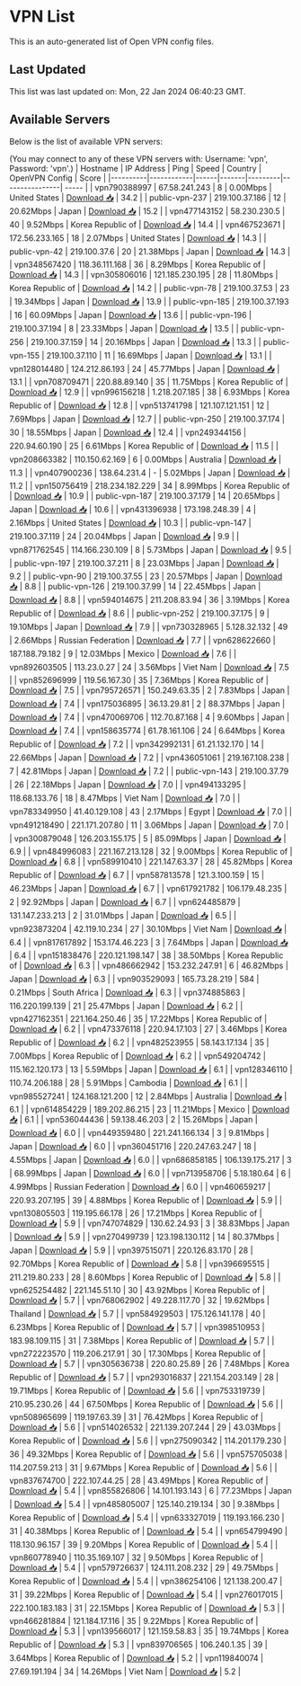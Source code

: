 # VPN List

This is an auto-generated list of Open VPN config files.

## Last Updated

This list was last updated on: Mon, 22 Jan 2024 06:40:23 GMT.

## Available Servers

Below is the list of available VPN servers:

(You may connect to any of these VPN servers with: Username: 'vpn', Password: 'vpn'.)
| Hostname | IP Address | Ping | Speed | Country | OpenVPN Config | Score |
|----------|------------|------|-------|---------|----------------| ----- |
| vpn790388997 | 67.58.241.243 | 8 | 0.00Mbps | United States | [Download 📥](./configs/server_0_US.ovpn) | 34.2 |
| public-vpn-237 | 219.100.37.186 | 12 | 20.62Mbps | Japan | [Download 📥](./configs/server_1_JP.ovpn) | 15.2 |
| vpn477143152 | 58.230.230.5 | 40 | 9.52Mbps | Korea Republic of | [Download 📥](./configs/server_2_KR.ovpn) | 14.4 |
| vpn467523671 | 172.56.233.165 | 18 | 2.07Mbps | United States | [Download 📥](./configs/server_3_US.ovpn) | 14.3 |
| public-vpn-42 | 219.100.37.6 | 20 | 21.38Mbps | Japan | [Download 📥](./configs/server_4_JP.ovpn) | 14.3 |
| vpn348567420 | 118.36.111.168 | 36 | 8.29Mbps | Korea Republic of | [Download 📥](./configs/server_5_KR.ovpn) | 14.3 |
| vpn305806016 | 121.185.230.195 | 28 | 11.80Mbps | Korea Republic of | [Download 📥](./configs/server_6_KR.ovpn) | 14.2 |
| public-vpn-78 | 219.100.37.53 | 23 | 19.34Mbps | Japan | [Download 📥](./configs/server_7_JP.ovpn) | 13.9 |
| public-vpn-185 | 219.100.37.193 | 16 | 60.09Mbps | Japan | [Download 📥](./configs/server_8_JP.ovpn) | 13.6 |
| public-vpn-196 | 219.100.37.194 | 8 | 23.33Mbps | Japan | [Download 📥](./configs/server_9_JP.ovpn) | 13.5 |
| public-vpn-256 | 219.100.37.159 | 14 | 20.16Mbps | Japan | [Download 📥](./configs/server_10_JP.ovpn) | 13.3 |
| public-vpn-155 | 219.100.37.110 | 11 | 16.69Mbps | Japan | [Download 📥](./configs/server_11_JP.ovpn) | 13.1 |
| vpn128014480 | 124.212.86.193 | 24 | 45.77Mbps | Japan | [Download 📥](./configs/server_12_JP.ovpn) | 13.1 |
| vpn708709471 | 220.88.89.140 | 35 | 11.75Mbps | Korea Republic of | [Download 📥](./configs/server_13_KR.ovpn) | 12.9 |
| vpn996156218 | 1.218.207.185 | 38 | 6.93Mbps | Korea Republic of | [Download 📥](./configs/server_14_KR.ovpn) | 12.8 |
| vpn513741798 | 121.107.121.151 | 12 | 7.69Mbps | Japan | [Download 📥](./configs/server_15_JP.ovpn) | 12.7 |
| public-vpn-250 | 219.100.37.174 | 30 | 18.55Mbps | Japan | [Download 📥](./configs/server_16_JP.ovpn) | 12.4 |
| vpn249344156 | 220.94.60.190 | 25 | 6.61Mbps | Korea Republic of | [Download 📥](./configs/server_17_KR.ovpn) | 11.5 |
| vpn208663382 | 110.150.62.169 | 6 | 0.00Mbps | Australia | [Download 📥](./configs/server_18_AU.ovpn) | 11.3 |
| vpn407900236 | 138.64.231.4 | - | 5.02Mbps | Japan | [Download 📥](./configs/server_19_JP.ovpn) | 11.2 |
| vpn150756419 | 218.234.182.229 | 34 | 8.99Mbps | Korea Republic of | [Download 📥](./configs/server_20_KR.ovpn) | 10.9 |
| public-vpn-187 | 219.100.37.179 | 14 | 20.65Mbps | Japan | [Download 📥](./configs/server_21_JP.ovpn) | 10.6 |
| vpn431396938 | 173.198.248.39 | 4 | 2.16Mbps | United States | [Download 📥](./configs/server_22_US.ovpn) | 10.3 |
| public-vpn-147 | 219.100.37.119 | 24 | 20.04Mbps | Japan | [Download 📥](./configs/server_23_JP.ovpn) | 9.9 |
| vpn871762545 | 114.166.230.109 | 8 | 5.73Mbps | Japan | [Download 📥](./configs/server_24_JP.ovpn) | 9.5 |
| public-vpn-197 | 219.100.37.211 | 8 | 23.03Mbps | Japan | [Download 📥](./configs/server_25_JP.ovpn) | 9.2 |
| public-vpn-90 | 219.100.37.55 | 23 | 20.57Mbps | Japan | [Download 📥](./configs/server_26_JP.ovpn) | 8.8 |
| public-vpn-126 | 219.100.37.99 | 14 | 22.45Mbps | Japan | [Download 📥](./configs/server_27_JP.ovpn) | 8.8 |
| vpn594014675 | 211.208.83.94 | 36 | 3.19Mbps | Korea Republic of | [Download 📥](./configs/server_28_KR.ovpn) | 8.6 |
| public-vpn-252 | 219.100.37.175 | 9 | 19.10Mbps | Japan | [Download 📥](./configs/server_29_JP.ovpn) | 7.9 |
| vpn730328965 | 5.128.32.132 | 49 | 2.66Mbps | Russian Federation | [Download 📥](./configs/server_30_RU.ovpn) | 7.7 |
| vpn628622660 | 187.188.79.182 | 9 | 12.03Mbps | Mexico | [Download 📥](./configs/server_31_MX.ovpn) | 7.6 |
| vpn892603505 | 113.23.0.27 | 24 | 3.56Mbps | Viet Nam | [Download 📥](./configs/server_32_VN.ovpn) | 7.5 |
| vpn852696999 | 119.56.167.30 | 35 | 7.36Mbps | Korea Republic of | [Download 📥](./configs/server_33_KR.ovpn) | 7.5 |
| vpn795726571 | 150.249.63.35 | 2 | 7.83Mbps | Japan | [Download 📥](./configs/server_34_JP.ovpn) | 7.4 |
| vpn175036895 | 36.13.29.81 | 2 | 88.37Mbps | Japan | [Download 📥](./configs/server_35_JP.ovpn) | 7.4 |
| vpn470069706 | 112.70.87.168 | 4 | 9.60Mbps | Japan | [Download 📥](./configs/server_36_JP.ovpn) | 7.4 |
| vpn158635774 | 61.78.161.106 | 24 | 6.64Mbps | Korea Republic of | [Download 📥](./configs/server_37_KR.ovpn) | 7.2 |
| vpn342992131 | 61.21.132.170 | 14 | 22.66Mbps | Japan | [Download 📥](./configs/server_38_JP.ovpn) | 7.2 |
| vpn436051061 | 219.167.108.238 | 7 | 42.81Mbps | Japan | [Download 📥](./configs/server_39_JP.ovpn) | 7.2 |
| public-vpn-143 | 219.100.37.79 | 26 | 22.18Mbps | Japan | [Download 📥](./configs/server_40_JP.ovpn) | 7.0 |
| vpn494133295 | 118.68.133.76 | 18 | 8.47Mbps | Viet Nam | [Download 📥](./configs/server_41_VN.ovpn) | 7.0 |
| vpn783349950 | 41.40.129.108 | 43 | 2.17Mbps | Egypt | [Download 📥](./configs/server_42_EG.ovpn) | 7.0 |
| vpn491218490 | 221.171.207.80 | 11 | 3.06Mbps | Japan | [Download 📥](./configs/server_43_JP.ovpn) | 7.0 |
| vpn300879048 | 126.203.155.175 | 5 | 85.09Mbps | Japan | [Download 📥](./configs/server_44_JP.ovpn) | 6.9 |
| vpn484996083 | 221.167.213.128 | 32 | 9.00Mbps | Korea Republic of | [Download 📥](./configs/server_45_KR.ovpn) | 6.8 |
| vpn589910410 | 221.147.63.37 | 28 | 45.82Mbps | Korea Republic of | [Download 📥](./configs/server_46_KR.ovpn) | 6.7 |
| vpn587813578 | 121.3.100.159 | 15 | 46.23Mbps | Japan | [Download 📥](./configs/server_47_JP.ovpn) | 6.7 |
| vpn617921782 | 106.179.48.235 | 2 | 92.92Mbps | Japan | [Download 📥](./configs/server_48_JP.ovpn) | 6.7 |
| vpn624485879 | 131.147.233.213 | 2 | 31.01Mbps | Japan | [Download 📥](./configs/server_49_JP.ovpn) | 6.5 |
| vpn923873204 | 42.119.10.234 | 27 | 30.10Mbps | Viet Nam | [Download 📥](./configs/server_50_VN.ovpn) | 6.4 |
| vpn817617892 | 153.174.46.223 | 3 | 7.64Mbps | Japan | [Download 📥](./configs/server_51_JP.ovpn) | 6.4 |
| vpn151838476 | 220.121.198.147 | 38 | 38.50Mbps | Korea Republic of | [Download 📥](./configs/server_52_KR.ovpn) | 6.3 |
| vpn486662942 | 153.232.247.91 | 6 | 46.82Mbps | Japan | [Download 📥](./configs/server_53_JP.ovpn) | 6.3 |
| vpn903529093 | 165.73.28.219 | 584 | 0.21Mbps | South Africa | [Download 📥](./configs/server_54_ZA.ovpn) | 6.3 |
| vpn374885863 | 116.220.199.139 | 21 | 25.47Mbps | Japan | [Download 📥](./configs/server_55_JP.ovpn) | 6.2 |
| vpn427162351 | 221.164.250.46 | 35 | 17.22Mbps | Korea Republic of | [Download 📥](./configs/server_56_KR.ovpn) | 6.2 |
| vpn473376118 | 220.94.17.103 | 27 | 3.46Mbps | Korea Republic of | [Download 📥](./configs/server_57_KR.ovpn) | 6.2 |
| vpn482523955 | 58.143.17.134 | 35 | 7.00Mbps | Korea Republic of | [Download 📥](./configs/server_58_KR.ovpn) | 6.2 |
| vpn549204742 | 115.162.120.173 | 13 | 5.59Mbps | Japan | [Download 📥](./configs/server_59_JP.ovpn) | 6.1 |
| vpn128346110 | 110.74.206.188 | 28 | 5.91Mbps | Cambodia | [Download 📥](./configs/server_60_KH.ovpn) | 6.1 |
| vpn985527241 | 124.168.121.200 | 12 | 2.84Mbps | Australia | [Download 📥](./configs/server_61_AU.ovpn) | 6.1 |
| vpn614854229 | 189.202.86.215 | 23 | 11.21Mbps | Mexico | [Download 📥](./configs/server_62_MX.ovpn) | 6.1 |
| vpn536044436 | 59.138.46.203 | 2 | 15.26Mbps | Japan | [Download 📥](./configs/server_63_JP.ovpn) | 6.0 |
| vpn449359480 | 221.241.166.134 | 3 | 9.81Mbps | Japan | [Download 📥](./configs/server_64_JP.ovpn) | 6.0 |
| vpn360451716 | 220.247.63.247 | 18 | 4.55Mbps | Japan | [Download 📥](./configs/server_65_JP.ovpn) | 6.0 |
| vpn686858185 | 106.139.175.217 | 3 | 68.99Mbps | Japan | [Download 📥](./configs/server_66_JP.ovpn) | 6.0 |
| vpn713958706 | 5.18.180.64 | 6 | 4.99Mbps | Russian Federation | [Download 📥](./configs/server_67_RU.ovpn) | 6.0 |
| vpn460659217 | 220.93.207.195 | 39 | 4.88Mbps | Korea Republic of | [Download 📥](./configs/server_68_KR.ovpn) | 5.9 |
| vpn130805503 | 119.195.66.178 | 26 | 17.21Mbps | Korea Republic of | [Download 📥](./configs/server_69_KR.ovpn) | 5.9 |
| vpn747074829 | 130.62.24.93 | 3 | 38.83Mbps | Japan | [Download 📥](./configs/server_70_JP.ovpn) | 5.9 |
| vpn270499739 | 123.198.130.112 | 14 | 80.37Mbps | Japan | [Download 📥](./configs/server_71_JP.ovpn) | 5.9 |
| vpn397515071 | 220.126.83.170 | 28 | 92.70Mbps | Korea Republic of | [Download 📥](./configs/server_72_KR.ovpn) | 5.8 |
| vpn396695515 | 211.219.80.233 | 28 | 8.60Mbps | Korea Republic of | [Download 📥](./configs/server_73_KR.ovpn) | 5.8 |
| vpn625254482 | 221.145.51.10 | 30 | 43.92Mbps | Korea Republic of | [Download 📥](./configs/server_74_KR.ovpn) | 5.7 |
| vpn768062902 | 49.228.117.70 | 32 | 19.62Mbps | Thailand | [Download 📥](./configs/server_75_TH.ovpn) | 5.7 |
| vpn584929503 | 175.126.141.178 | 40 | 6.23Mbps | Korea Republic of | [Download 📥](./configs/server_76_KR.ovpn) | 5.7 |
| vpn398510953 | 183.98.109.115 | 31 | 7.38Mbps | Korea Republic of | [Download 📥](./configs/server_77_KR.ovpn) | 5.7 |
| vpn272223570 | 119.206.217.91 | 30 | 17.30Mbps | Korea Republic of | [Download 📥](./configs/server_78_KR.ovpn) | 5.7 |
| vpn305636738 | 220.80.25.89 | 26 | 7.48Mbps | Korea Republic of | [Download 📥](./configs/server_79_KR.ovpn) | 5.7 |
| vpn293016837 | 221.154.203.149 | 28 | 19.71Mbps | Korea Republic of | [Download 📥](./configs/server_80_KR.ovpn) | 5.6 |
| vpn753319739 | 210.95.230.26 | 44 | 67.50Mbps | Korea Republic of | [Download 📥](./configs/server_81_KR.ovpn) | 5.6 |
| vpn508965699 | 119.197.63.39 | 31 | 76.42Mbps | Korea Republic of | [Download 📥](./configs/server_82_KR.ovpn) | 5.6 |
| vpn514026532 | 221.139.207.244 | 29 | 43.03Mbps | Korea Republic of | [Download 📥](./configs/server_83_KR.ovpn) | 5.6 |
| vpn275090342 | 114.201.179.230 | 36 | 49.32Mbps | Korea Republic of | [Download 📥](./configs/server_84_KR.ovpn) | 5.6 |
| vpn575705038 | 114.207.59.213 | 31 | 9.67Mbps | Korea Republic of | [Download 📥](./configs/server_85_KR.ovpn) | 5.6 |
| vpn837674700 | 222.107.44.25 | 28 | 43.49Mbps | Korea Republic of | [Download 📥](./configs/server_86_KR.ovpn) | 5.4 |
| vpn855826806 | 14.101.193.143 | 6 | 77.23Mbps | Japan | [Download 📥](./configs/server_87_JP.ovpn) | 5.4 |
| vpn485805007 | 125.140.219.134 | 30 | 9.38Mbps | Korea Republic of | [Download 📥](./configs/server_88_KR.ovpn) | 5.4 |
| vpn633327019 | 119.193.166.230 | 31 | 40.38Mbps | Korea Republic of | [Download 📥](./configs/server_89_KR.ovpn) | 5.4 |
| vpn654799490 | 118.130.96.157 | 39 | 9.20Mbps | Korea Republic of | [Download 📥](./configs/server_90_KR.ovpn) | 5.4 |
| vpn860778940 | 110.35.169.107 | 32 | 9.50Mbps | Korea Republic of | [Download 📥](./configs/server_91_KR.ovpn) | 5.4 |
| vpn579726637 | 124.111.208.232 | 29 | 49.75Mbps | Korea Republic of | [Download 📥](./configs/server_92_KR.ovpn) | 5.4 |
| vpn386254106 | 121.138.200.47 | 31 | 39.22Mbps | Korea Republic of | [Download 📥](./configs/server_93_KR.ovpn) | 5.4 |
| vpn276017015 | 222.100.183.183 | 31 | 22.15Mbps | Korea Republic of | [Download 📥](./configs/server_94_KR.ovpn) | 5.3 |
| vpn466281884 | 121.184.17.116 | 35 | 9.22Mbps | Korea Republic of | [Download 📥](./configs/server_95_KR.ovpn) | 5.3 |
| vpn139566017 | 121.159.58.83 | 35 | 19.74Mbps | Korea Republic of | [Download 📥](./configs/server_96_KR.ovpn) | 5.3 |
| vpn839706565 | 106.240.1.35 | 39 | 3.64Mbps | Korea Republic of | [Download 📥](./configs/server_97_KR.ovpn) | 5.2 |
| vpn119840074 | 27.69.191.194 | 34 | 14.26Mbps | Viet Nam | [Download 📥](./configs/server_98_VN.ovpn) | 5.2 |
